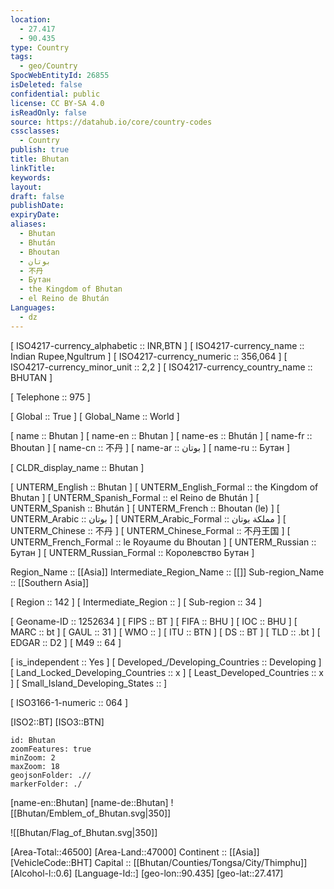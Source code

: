```yaml
---
location:
  - 27.417
  - 90.435
type: Country
tags:
  - geo/Country
SpocWebEntityId: 26855
isDeleted: false
confidential: public
license: CC BY-SA 4.0
isReadOnly: false
source: https://datahub.io/core/country-codes
cssclasses:
  - Country
publish: true
title: Bhutan
linkTitle:
keywords:
layout:
draft: false
publishDate:
expiryDate:
aliases:
  - Bhutan
  - Bhután
  - Bhoutan
  - بوتان
  - 不丹
  - Бутан
  - the Kingdom of Bhutan
  - el Reino de Bhután
Languages:
  - dz
---
```



[	ISO4217-currency_alphabetic	 :: INR,BTN ] 
[	ISO4217-currency_name	 :: Indian Rupee,Ngultrum ] 
[	ISO4217-currency_numeric	 :: 356,064 ] 
[	ISO4217-currency_minor_unit	 :: 2,2 ] 
[	ISO4217-currency_country_name	 :: BHUTAN ] 

[	Telephone	 :: 975 ] 

[	Global	 :: True ] 
[	Global_Name	 :: World ] 

[	name	 :: Bhutan ] 
[	name-en	 :: Bhutan ] 
[	name-es	 :: Bhután ] 
[	name-fr	 :: Bhoutan ] 
[	name-cn	 :: 不丹 ] 
[	name-ar	 :: بوتان ] 
[	name-ru	 :: Бутан ] 

[	CLDR_display_name	 :: Bhutan ] 

[	UNTERM_English	 :: Bhutan ] 
[	UNTERM_English_Formal	 :: the Kingdom of Bhutan ] 
[	UNTERM_Spanish_Formal	 :: el Reino de Bhután ] 
[	UNTERM_Spanish	 :: Bhután ] 
[	UNTERM_French	 :: Bhoutan (le) ] 
[	UNTERM_Arabic	 :: بوتان ] 
[	UNTERM_Arabic_Formal	 :: مملكة بوتان ] 
[	UNTERM_Chinese	 :: 不丹 ] 
[	UNTERM_Chinese_Formal	 :: 不丹王国 ] 
[	UNTERM_French_Formal	 :: le Royaume du Bhoutan ] 
[	UNTERM_Russian	 :: Бутан ] 
[	UNTERM_Russian_Formal	 :: Королевство Бутан ] 

Region_Name ::  [[Asia]] 
Intermediate_Region_Name ::  [[]] 
Sub-region_Name ::  [[Southern Asia]] 

[	Region	 :: 142 ] 
[	Intermediate_Region	 ::  ] 
[	Sub-region	 :: 34 ] 

[	Geoname-ID	 :: 1252634 ] 
[	FIPS	 :: BT ] 
[	FIFA	 :: BHU ] 
[	IOC	 :: BHU ] 
[	MARC	 :: bt ] 
[	GAUL	 :: 31 ] 
[	WMO	 ::  ] 
[	ITU	 :: BTN ] 
[	DS	 :: BT ] 
[	TLD	 :: .bt ] 
[	EDGAR	 :: D2 ] 
[	M49	 :: 64 ] 

[	is_independent	 :: Yes ] 
[	Developed_/Developing_Countries	 :: Developing ] 
[	Land_Locked_Developing_Countries	 :: x ] 
[	Least_Developed_Countries	 :: x ] 
[	Small_Island_Developing_States	 ::  ] 

[	ISO3166-1-numeric	 :: 064 ] 



[ISO2::BT] 
[ISO3::BTN] 
```leaflet
id: Bhutan
zoomFeatures: true 
minZoom: 2 
maxZoom: 18
geojsonFolder: .// 
markerFolder: ./
```

[name-en::Bhutan] 
[name-de::Bhutan] 
![[Bhutan/Emblem_of_Bhutan.svg|350]]  

![[Bhutan/Flag_of_Bhutan.svg|350]]  

[Area-Total::46500] 
[Area-Land::47000] 
Continent :: [[Asia]]  
[VehicleCode::BHT] 
Capital :: [[Bhutan/Counties/Tongsa/City/Thimphu]]  
[Alcohol-l::0.6] 
[Language-Id::] 
[geo-lon::90.435] 
[geo-lat::27.417] 




